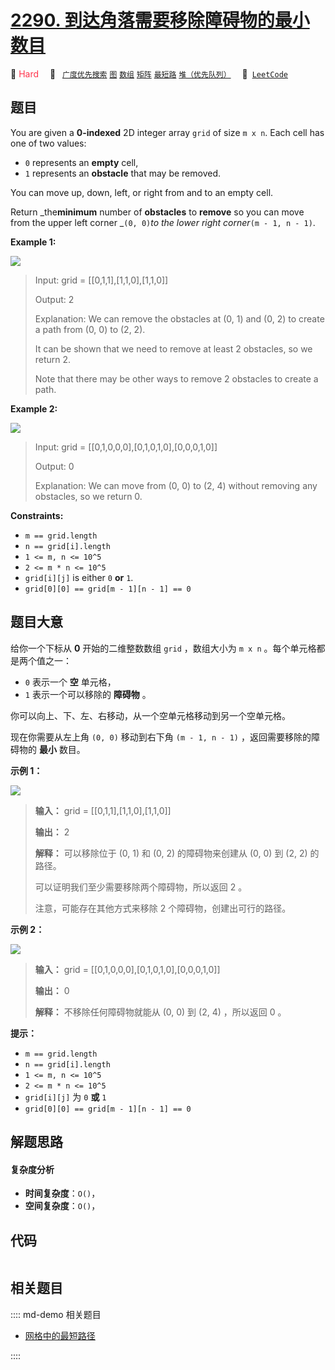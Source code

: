 # [2290. 到达角落需要移除障碍物的最小数目](https://leetcode.com/problems/minimum-obstacle-removal-to-reach-corner)

🔴 <font color=#ff334b>Hard</font>&emsp; 🔖&ensp; [`广度优先搜索`](/leetcode/outline/tag/breadth-first-search.md) [`图`](/leetcode/outline/tag/graph.md) [`数组`](/leetcode/outline/tag/array.md) [`矩阵`](/leetcode/outline/tag/matrix.md) [`最短路`](/leetcode/outline/tag/shortest-path.md) [`堆（优先队列）`](/leetcode/outline/tag/heap-priority-queue.md)&emsp; 🔗&ensp;[`LeetCode`](https://leetcode.com/problems/minimum-obstacle-removal-to-reach-corner)


## 题目

You are given a **0-indexed** 2D integer array `grid` of size `m x n`. Each
cell has one of two values:

  * `0` represents an **empty** cell,
  * `1` represents an **obstacle** that may be removed.

You can move up, down, left, or right from and to an empty cell.

Return _the**minimum** number of **obstacles** to **remove** so you can move
from the upper left corner _`(0, 0)`_to the lower right corner_`(m - 1, n -
1)`.



**Example 1:**

![](https://assets.leetcode.com/uploads/2022/04/06/example1drawio-1.png)

> Input: grid = [[0,1,1],[1,1,0],[1,1,0]]
> 
> Output: 2
> 
> Explanation: We can remove the obstacles at (0, 1) and (0, 2) to create a path from (0, 0) to (2, 2).
> 
> It can be shown that we need to remove at least 2 obstacles, so we return 2.
> 
> Note that there may be other ways to remove 2 obstacles to create a path.

**Example 2:**

![](https://assets.leetcode.com/uploads/2022/04/06/example1drawio.png)

> Input: grid = [[0,1,0,0,0],[0,1,0,1,0],[0,0,0,1,0]]
> 
> Output: 0
> 
> Explanation: We can move from (0, 0) to (2, 4) without removing any obstacles, so we return 0.

**Constraints:**

  * `m == grid.length`
  * `n == grid[i].length`
  * `1 <= m, n <= 10^5`
  * `2 <= m * n <= 10^5`
  * `grid[i][j]` is either `0` **or** `1`.
  * `grid[0][0] == grid[m - 1][n - 1] == 0`


## 题目大意

给你一个下标从 **0** 开始的二维整数数组 `grid` ，数组大小为 `m x n` 。每个单元格都是两个值之一：

  * `0` 表示一个 **空** 单元格，
  * `1` 表示一个可以移除的 **障碍物** 。

你可以向上、下、左、右移动，从一个空单元格移动到另一个空单元格。

现在你需要从左上角 `(0, 0)` 移动到右下角 `(m - 1, n - 1)` ，返回需要移除的障碍物的 **最小** 数目。



**示例 1：**

![](https://assets.leetcode.com/uploads/2022/04/06/example1drawio-1.png)

> 
> 
> 
> 
> 
> **输入：** grid = [[0,1,1],[1,1,0],[1,1,0]]
> 
> **输出：** 2
> 
> **解释：** 可以移除位于 (0, 1) 和 (0, 2) 的障碍物来创建从 (0, 0) 到 (2, 2) 的路径。
> 
> 可以证明我们至少需要移除两个障碍物，所以返回 2 。
> 
> 注意，可能存在其他方式来移除 2 个障碍物，创建出可行的路径。
> 
> 

**示例 2：**

![](https://assets.leetcode.com/uploads/2022/04/06/example1drawio.png)

> 
> 
> 
> 
> 
> **输入：** grid = [[0,1,0,0,0],[0,1,0,1,0],[0,0,0,1,0]]
> 
> **输出：** 0
> 
> **解释：** 不移除任何障碍物就能从 (0, 0) 到 (2, 4) ，所以返回 0 。
> 
> 



**提示：**

  * `m == grid.length`
  * `n == grid[i].length`
  * `1 <= m, n <= 10^5`
  * `2 <= m * n <= 10^5`
  * `grid[i][j]` 为 `0` **或** `1`
  * `grid[0][0] == grid[m - 1][n - 1] == 0`


## 解题思路

#### 复杂度分析

- **时间复杂度**：`O()`，
- **空间复杂度**：`O()`，

## 代码

```javascript

```

## 相关题目

:::: md-demo 相关题目
- [网格中的最短路径](https://leetcode.com/problems/shortest-path-in-a-grid-with-obstacles-elimination)

::::
